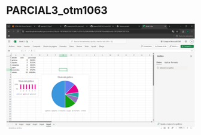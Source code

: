 # PARCIAL3_otm1063
![Captura barras][def2]



[def]: capturas\barras.png
[def2]: capturas/barras.png
